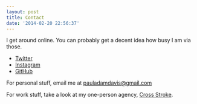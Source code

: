 ```yaml
---
layout: post
title: Contact
date: '2014-02-20 22:56:37'
---
```


I get around online. You can probably get a decent idea how busy I am via those.

* [Twitter](http://twitter.com/pauladamdavis)
* [Instagram](http://instagram.com/pauladamdavis/)
* [GitHub](https://github.com/PaulAdamDavis)

For personal stuff, email me at [pauladamdavis@gmail.com](mailto:pauladamdavis@gmail.com)

For work stuff, take a look at my one-person agency, [Cross Stroke](https://crossstroke.co).